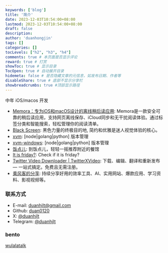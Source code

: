 ```yaml
---
keywords: ['blog']
title: '简介'
date: 2023-12-03T10:54:00+08:00
lastmod: 2023-12-03T10:54:00+08:00
draft: false
description: 
author: 'duanhongjin'
tags: []
categories: []
tocLevels: ["h2", "h3", "h4"]
comments: true # 本页面是否显示评论
reward: true # 打赏
showToc: true # 显示目录
TocOpen: true # 自动展开目录
hidemeta: false # 是否隐藏文章的元信息，如发布日期、作者等
disableShare: true # 底部不显示分享栏
showbreadcrumbs: true #顶部显示路径
---
```


中年 iOS/macos 开发

- [Memora：专为iOS和macOS设计的离线稍后读应用](https://www.memora.top): Memora是一款安全可靠的稍后读应用，支持网页离线保存、iCloud同步和无干扰阅读体验。通过标签分类和智能搜索，轻松管理你的阅读清单。
- [Black Screen](https://www.blackscreennow.space): 黑色力量的终极目的地, 简约和优雅是迷人视觉体验的核心。
- [xvm](https://github.com/duan0120/xvm): [node|golang|python] 版本管理
- [xvm-windows](https://github.com/duan0120/xvm-windows): [node|golang|python] 版本管理
- [饭点儿](https://fandianer.crazykids.tech): 到饭点儿，轻轻一摇推荐附近的餐馆
- [It is friday?](https://itisfriday.crazykids.tech): Check if it is friday?
- [Twitter Video Downloader | TwitterXVideo](https://twittervideoindir.com): 下载、编辑、翻译和重新发布 — 一站式搞定。免费且无需注册。
- [乘风客的分享](https://crazykids.tech): 持续分享好用的效率工具、AI、实用网站、爆款应用、学习资料、影视视频等。

### 联系方式

- E-mail: duanhjlt@gmail.com
- Github: [duan0120](https://github.com/duan0120)
- X: [@duanhjlt](https://x.com/duanhjlt)
- Telegram: [@duanhjlt](https://t.me/duanhjlt)

### bento
[wulalatalk](https://bento.me/wulalatalk)
